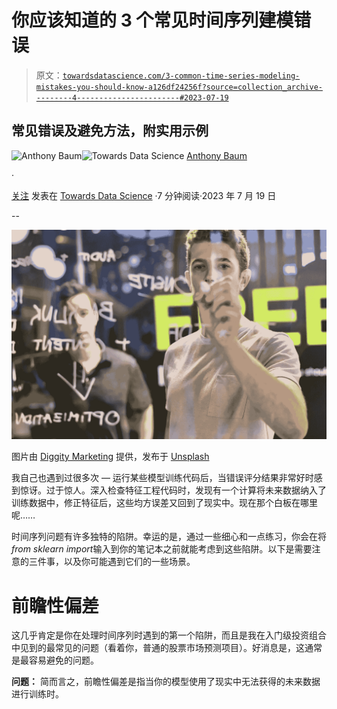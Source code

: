 # 你应该知道的 3 个常见时间序列建模错误

> 原文：[`towardsdatascience.com/3-common-time-series-modeling-mistakes-you-should-know-a126df24256f?source=collection_archive---------4-----------------------#2023-07-19`](https://towardsdatascience.com/3-common-time-series-modeling-mistakes-you-should-know-a126df24256f?source=collection_archive---------4-----------------------#2023-07-19)

## 常见错误及避免方法，附实用示例

[](https://medium.com/@anthonybaum?source=post_page-----a126df24256f--------------------------------)![Anthony Baum](https://medium.com/@anthonybaum?source=post_page-----a126df24256f--------------------------------)[](https://towardsdatascience.com/?source=post_page-----a126df24256f--------------------------------)![Towards Data Science](https://towardsdatascience.com/?source=post_page-----a126df24256f--------------------------------) [Anthony Baum](https://medium.com/@anthonybaum?source=post_page-----a126df24256f--------------------------------)

·

[关注](https://medium.com/m/signin?actionUrl=https%3A%2F%2Fmedium.com%2F_%2Fsubscribe%2Fuser%2Fad510de786e8&operation=register&redirect=https%3A%2F%2Ftowardsdatascience.com%2F3-common-time-series-modeling-mistakes-you-should-know-a126df24256f&user=Anthony+Baum&userId=ad510de786e8&source=post_page-ad510de786e8----a126df24256f---------------------post_header-----------) 发表在 [Towards Data Science](https://towardsdatascience.com/?source=post_page-----a126df24256f--------------------------------) ·7 分钟阅读·2023 年 7 月 19 日 [](https://medium.com/m/signin?actionUrl=https%3A%2F%2Fmedium.com%2F_%2Fvote%2Ftowards-data-science%2Fa126df24256f&operation=register&redirect=https%3A%2F%2Ftowardsdatascience.com%2F3-common-time-series-modeling-mistakes-you-should-know-a126df24256f&user=Anthony+Baum&userId=ad510de786e8&source=-----a126df24256f---------------------clap_footer-----------)

--

[](https://medium.com/m/signin?actionUrl=https%3A%2F%2Fmedium.com%2F_%2Fbookmark%2Fp%2Fa126df24256f&operation=register&redirect=https%3A%2F%2Ftowardsdatascience.com%2F3-common-time-series-modeling-mistakes-you-should-know-a126df24256f&source=-----a126df24256f---------------------bookmark_footer-----------)![](img/be529a863e258d3c61eb61b9b54f45cd.png)

图片由 [Diggity Marketing](https://unsplash.com/@diggitymarketing?utm_source=medium&utm_medium=referral) 提供，发布于 [Unsplash](https://unsplash.com/?utm_source=medium&utm_medium=referral)

我自己也遇到过很多次 — 运行某些模型训练代码后，当错误评分结果非常好时感到惊讶。过于惊人。深入检查特征工程代码时，发现有一个计算将未来数据纳入了训练数据中，修正特征后，这些均方误差又回到了现实中。现在那个白板在哪里呢……

时间序列问题有许多独特的陷阱。幸运的是，通过一些细心和一点练习，你会在将*from sklearn import*输入到你的笔记本之前就能考虑到这些陷阱。以下是需要注意的三件事，以及你可能遇到它们的一些场景。

# 前瞻性偏差

这几乎肯定是你在处理时间序列时遇到的第一个陷阱，而且是我在入门级投资组合中见到的最常见的问题（看着你，普通的股票市场预测项目）。好消息是，这通常是最容易避免的问题。

**问题：** 简而言之，前瞻性偏差是指当你的模型使用了现实中无法获得的未来数据进行训练时。
